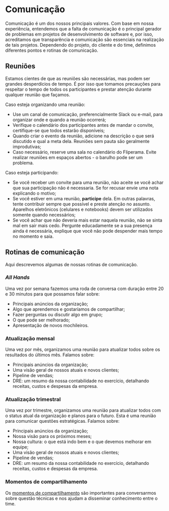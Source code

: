# Comunicação

Comunicação é um dos nossos principais valores. Com base em nossa experiência, entendemos que a falta de comunicação é o principal gerador de problemas em projetos de desenvolvimento de software e, por isso, acreditamos que transparência e comunicação são essenciais na realização de tais projetos. Dependendo do projeto, do cliente e do time, definimos diferentes pontos e rotinas de comunicação.

## Reuniões

Estamos cientes de que as reuniões são necessárias, mas podem ser grandes desperdícios de tempo. É por isso que tomamos precauções para respeitar o tempo de todos os participantes e prestar atenção durante qualquer reunião que façamos.

Caso esteja organizando uma reunião:

* Use um canal de comunicação, preferencialmente Slack ou e-mail, para organizar onde e quando a reunião ocorrerá;
* Verifique o calendário dos participantes antes de mandar o convite, certifique-se que todos estarão disponíveis;
* Quando criar o evento da reunião, adicione na descrição o que será discutido e qual a meta dela. Reuniões sem pauta são geralmente improdutivas;
* Caso necessário, reserve uma sala no calendário do Fliperama. Evite realizar reuniões em espaços abertos - o barulho pode ser um problema.

Caso esteja participando:

* Se você receber um convite para uma reunião, não aceite se você achar que sua participação não é necessaria. Se for recusar envie uma nota explicando o motivo;
* Se você estiver em uma reunião, **participe** dela. Em outras palavras, tente contribuir sempre que possível e preste atenção no assunto. Aparelhos eletrônicos (celulares e notebooks) devem ser utilizados somente quando necessários;
* Se você achar que não deveria mais estar naquela reunião, não se sinta mal em sair mais cedo. Pergunte educadamente se a sua presença ainda é necessária, explique que você não pode despender mais tempo no momento e saia.

## Rotinas de comunicação

Aqui descrevemos algumas de nossas rotinas de comunicação.

### _All Hands_

Uma vez por semana fazemos uma roda de conversa com duração entre 20 e 30 minutos para que possamos falar sobre:

* Principais anúncios da organização;
* Algo que aprendemos e gostaríamos de compartilhar;
* Fazer perguntas ou discutir algo em grupo;
* O que pode ser melhorado;
* Apresentação de novos mochileiros.

### Atualização mensal

Uma vez por mês, organizamos uma reunião para atualizar todos sobre os resultados do últimos mês. Falamos sobre:

* Principais anúncios da organização;
* Uma visão geral de nossos atuais e novos clientes;
* Pipeline de vendas;
* DRE: um resumo da nossa contabilidade no exercício, detalhando receitas, custos e despesas da empresa.

### Atualização trimestral

Uma vez por trimestre, organizamos uma reunião para atualizar todos com o status atual da organização e planos para o futuro. Esta é uma reunião para comunicar questões estratégicas. Falamos sobre:

* Principais anúncios da organização;
* Nossa visão para os próximos meses;
* Nossa cultura: o que está indo bem e o que devemos melhorar em equipe;
* Uma visão geral de nossos atuais e novos clientes;
* Pipeline de vendas;
* DRE: um resumo da nossa contabilidade no exercício, detalhando receitas, custos e despesas da empresa.

### Momentos de compartilhamento

Os [momentos de compartilhamento](/organization/1-1-sharing) são importantes para conversarmos sobre questão técnicas e nos ajudam a disseminar conhecimento entre o time.
